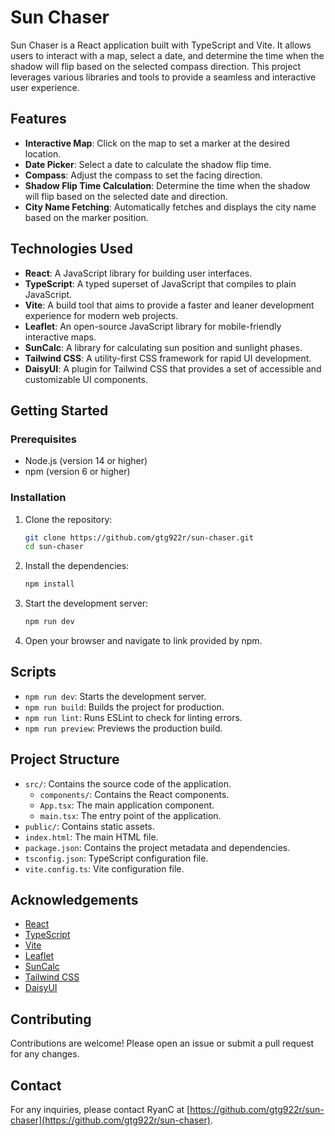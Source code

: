 # Sun Chaser

Sun Chaser is a React application built with TypeScript and Vite. It allows users to interact with a map, select a date, and determine the time when the shadow will flip based on the selected compass direction. This project leverages various libraries and tools to provide a seamless and interactive user experience.

## Features

- **Interactive Map**: Click on the map to set a marker at the desired location.
- **Date Picker**: Select a date to calculate the shadow flip time.
- **Compass**: Adjust the compass to set the facing direction.
- **Shadow Flip Time Calculation**: Determine the time when the shadow will flip based on the selected date and direction.
- **City Name Fetching**: Automatically fetches and displays the city name based on the marker position.

## Technologies Used

- **React**: A JavaScript library for building user interfaces.
- **TypeScript**: A typed superset of JavaScript that compiles to plain JavaScript.
- **Vite**: A build tool that aims to provide a faster and leaner development experience for modern web projects.
- **Leaflet**: An open-source JavaScript library for mobile-friendly interactive maps.
- **SunCalc**: A library for calculating sun position and sunlight phases.
- **Tailwind CSS**: A utility-first CSS framework for rapid UI development.
- **DaisyUI**: A plugin for Tailwind CSS that provides a set of accessible and customizable UI components.

## Getting Started

### Prerequisites

- Node.js (version 14 or higher)
- npm (version 6 or higher)

### Installation

1. Clone the repository:
   ```sh
   git clone https://github.com/gtg922r/sun-chaser.git
   cd sun-chaser
   ```

2. Install the dependencies:
   ```sh
   npm install
   ```

3. Start the development server:
   ```sh
   npm run dev
   ```

4. Open your browser and navigate to link provided by npm.

## Scripts

- `npm run dev`: Starts the development server.
- `npm run build`: Builds the project for production.
- `npm run lint`: Runs ESLint to check for linting errors.
- `npm run preview`: Previews the production build.

## Project Structure

- `src/`: Contains the source code of the application.
  - `components/`: Contains the React components.
  - `App.tsx`: The main application component.
  - `main.tsx`: The entry point of the application.
- `public/`: Contains static assets.
- `index.html`: The main HTML file.
- `package.json`: Contains the project metadata and dependencies.
- `tsconfig.json`: TypeScript configuration file.
- `vite.config.ts`: Vite configuration file.

## Acknowledgements

- [React](https://reactjs.org/)
- [TypeScript](https://www.typescriptlang.org/)
- [Vite](https://vitejs.dev/)
- [Leaflet](https://leafletjs.com/)
- [SunCalc](https://github.com/mourner/suncalc)
- [Tailwind CSS](https://tailwindcss.com/)
- [DaisyUI](https://daisyui.com/)

## Contributing

Contributions are welcome! Please open an issue or submit a pull request for any changes.

## Contact

For any inquiries, please contact RyanC at [https://github.com/gtg922r/sun-chaser](https://github.com/gtg922r/sun-chaser).
